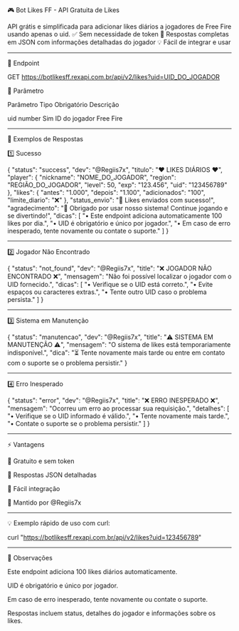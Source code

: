 🎮 Bot Likes FF - API Gratuita de Likes





API grátis e simplificada para adicionar likes diários a jogadores de Free Fire usando apenas o uid.
✅ Sem necessidade de token
🎯 Respostas completas em JSON com informações detalhadas do jogador
💡 Fácil de integrar e usar


---

📌 Endpoint

GET https://botlikesff.rexapi.com.br/api/v2/likes?uid=UID_DO_JOGADOR

🔹 Parâmetro

Parâmetro	Tipo	Obrigatório	Descrição

uid	number	Sim	ID do jogador Free Fire



---

💬 Exemplos de Respostas

1️⃣ Sucesso

{
  "status": "success",
  "dev": "@Regiis7x",
  "titulo": "❤️ LIKES DIÁRIOS ❤️",
  "player": {
    "nickname": "NOME_DO_JOGADOR",
    "region": "REGIÃO_DO_JOGADOR",
    "level": 50,
    "exp": "123.456",
    "uid": "123456789"
  },
  "likes": {
    "antes": "1.000",
    "depois": "1.100",
    "adicionados": "100",
    "limite_diario": "❌"
  },
  "status_envio": "🎉 Likes enviados com sucesso!",
  "agradecimento": "💖 Obrigado por usar nosso sistema! Continue jogando e se divertindo!",
  "dicas": [
    "• Este endpoint adiciona automaticamente 100 likes por dia.",
    "• UID é obrigatório e único por jogador.",
    "• Em caso de erro inesperado, tente novamente ou contate o suporte."
  ]
}


---

2️⃣ Jogador Não Encontrado

{
  "status": "not_found",
  "dev": "@Regiis7x",
  "title": "❌ JOGADOR NÃO ENCONTRADO ❌",
  "mensagem": "Não foi possível localizar o jogador com o UID fornecido.",
  "dicas": [
    "• Verifique se o UID está correto.",
    "• Evite espaços ou caracteres extras.",
    "• Tente outro UID caso o problema persista."
  ]
}


---

3️⃣ Sistema em Manutenção

{
  "status": "manutencao",
  "dev": "@Regiis7x",
  "title": "⚠️ SISTEMA EM MANUTENÇÃO ⚠️",
  "mensagem": "O sistema de likes está temporariamente indisponível.",
  "dica": "⏳ Tente novamente mais tarde ou entre em contato com o suporte se o problema persistir."
}


---

4️⃣ Erro Inesperado

{
  "status": "error",
  "dev": "@Regiis7x",
  "title": "❌ ERRO INESPERADO ❌",
  "mensagem": "Ocorreu um erro ao processar sua requisição.",
  "detalhes": [
    "• Verifique se o UID informado é válido.",
    "• Tente novamente mais tarde.",
    "• Contate o suporte se o problema persistir."
  ]
}


---

⚡ Vantagens

🌟 Gratuito e sem token

📝 Respostas JSON detalhadas

🎯 Fácil integração

🔧 Mantido por @Regiis7x



---

💡 Exemplo rápido de uso com curl:

curl "https://botlikesff.rexapi.com.br/api/v2/likes?uid=123456789"


---

🔹 Observações

Este endpoint adiciona 100 likes diários automaticamente.

UID é obrigatório e único por jogador.

Em caso de erro inesperado, tente novamente ou contate o suporte.

Respostas incluem status, detalhes do jogador e informações sobre os likes.
